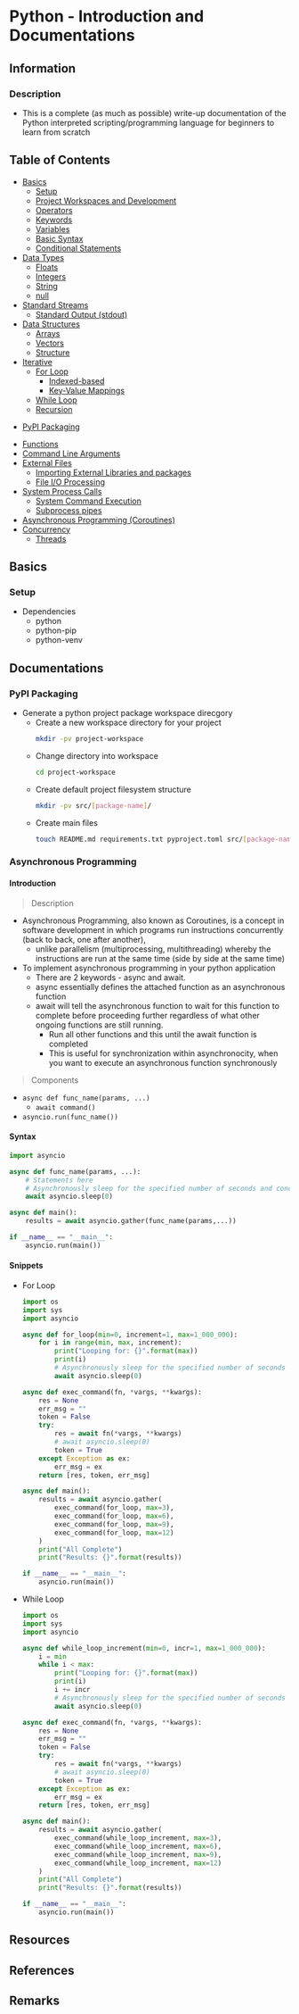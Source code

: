 # Python - Introduction and Documentations

## Information

### Description
+ This is a complete (as much as possible) write-up documentation of the Python interpreted scripting/programming language for beginners to learn from scratch

## Table of Contents
- [Basics](#basics)
    + [Setup](#setup)
    + [Project Workspaces and Development](#golang-projects)
    + [Operators](#operators)
    + [Keywords](#keywords)
    + [Variables](#variables)
    + [Basic Syntax](#Syntax)
    + [Conditional Statements](#conditional-statements)
- [Data Types](#data-types)
    + [Floats](#floats)
    + [Integers](#integers)
    + [String](#string)
    + [null](#null)
- [Standard Streams](#standard-streams)
    + [Standard Output (stdout)](#standard-output)
- [Data Structures](#data-structures)
    + [Arrays](#arrays)
    + [Vectors](#vectors)
    + [Structure](#structure)
- [Iterative](#iterations)
    - [For Loop](#for-loop)
        + [Indexed-based](#indexed-based)
        + [Key-Value Mappings](#key-value-mappings)
    - [While Loop](#while-loop)
    - [Recursion](#recursion)
+ [PyPI Packaging](#pypi-packaging)
- [Functions](#functions)
- [Command Line Arguments](#command-line-arguments)
- [External Files](#external-files)
    + [Importing External Libraries and packages](#importing)
    + [File I/O Processing](#file-io-processing)
- [System Process Calls](#system-process-calls)
    + [System Command Execution](#system-command-execution)
    + [Subprocess pipes](#subprocess-pipes)
- [Asynchronous Programming (Coroutines)](#asynchronous-programming)
- [Concurrency](#concurrency)
    + [Threads](#threads)

## Basics

### Setup
- Dependencies
    + python
    + python-pip
    + python-venv

## Documentations
### PyPI Packaging
- Generate a python project package workspace direcgory
    - Create a new workspace directory for your project
        ```bash
        mkdir -pv project-workspace
        ```
    - Change directory into workspace
        ```bash
        cd project-workspace
        ```
    - Create default project filesystem structure
        ```bash
        mkdir -pv src/[package-name]/
        ```
    - Create main files
        ```bash
        touch README.md requirements.txt pyproject.toml src/[package-name]/main.py
        ```

### Asynchronous Programming
#### Introduction
> Description
- Asynchronous Programming, also known as Coroutines, is a concept in software development in which programs run instructions concurrently (back to back, one after another), 
    + unlike parallelism (multiprocessing, multithreading) whereby the instructions are run at the same time (side by side at the same time)
- To implement asynchronous programming in your python application
    + There are 2 keywords - async and await.
    + async essentially defines the attached function as an asynchronous function
    - await will tell the asynchronous function to wait for this function to complete before proceeding further regardless of what other ongoing functions are still running.
        + Run all other functions and this until the await function is completed
        + This is useful for synchronization within asynchronocity, when you want to execute an asynchronous function synchronously

> Components
- `async def func_name(params, ...)`
    + `await command()`
- `asyncio.run(func_name())`

#### Syntax
```python
import asyncio

async def func_name(params, ...):
    # Statements here
    # Asynchronously sleep for the specified number of seconds and concurrently let the other processes run
    await asyncio.sleep(0)

async def main():
    results = await asyncio.gather(func_name(params,...))

if __name__ == "__main__":
    asyncio.run(main())
```

#### Snippets
- For Loop
    ```python
    import os
    import sys
    import asyncio

    async def for_loop(min=0, increment=1, max=1_000_000):
        for i in range(min, max, increment):
            print("Looping for: {}".format(max))
            print(i)
            # Asynchronously sleep for the specified number of seconds and concurrently let the other processes run
            await asyncio.sleep(0)

    async def exec_command(fn, *vargs, **kwargs):
        res = None
        err_msg = ""
        token = False
        try:
            res = await fn(*vargs, **kwargs)
            # await asyncio.sleep(0)
            token = True
        except Exception as ex:
            err_msg = ex
        return [res, token, err_msg]

    async def main():
        results = await asyncio.gather(
            exec_command(for_loop, max=3),
            exec_command(for_loop, max=6),
            exec_command(for_loop, max=9),
            exec_command(for_loop, max=12)
        )
        print("All Complete")
        print("Results: {}".format(results))

    if __name__ == "__main__":
        asyncio.run(main())
    ```

- While Loop
    ```python
    import os
    import sys
    import asyncio

    async def while_loop_increment(min=0, incr=1, max=1_000_000):
        i = min
        while i < max:
            print("Looping for: {}".format(max))
            print(i)
            i += incr
            # Asynchronously sleep for the specified number of seconds and concurrently let the other processes run
            await asyncio.sleep(0)

    async def exec_command(fn, *vargs, **kwargs):
        res = None
        err_msg = ""
        token = False
        try:
            res = await fn(*vargs, **kwargs)
            # await asyncio.sleep(0)
            token = True
        except Exception as ex:
            err_msg = ex
        return [res, token, err_msg]

    async def main():
        results = await asyncio.gather(
            exec_command(while_loop_increment, max=3),
            exec_command(while_loop_increment, max=6),
            exec_command(while_loop_increment, max=9),
            exec_command(while_loop_increment, max=12)
        )
        print("All Complete")
        print("Results: {}".format(results))

    if __name__ == "__main__":
        asyncio.run(main())
    ```

## Resources

## References

## Remarks


